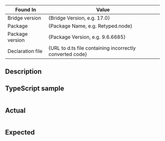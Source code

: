 <!--
Thanks for submitting an Issue.
Below is a generic template for providing an issue about TypeScript -> C# conversion.
Please replace templates in curly braces with actual information about the issue.
Feel free to provide more information, or remove not applicable lines/sections.
-->

Found In                   |   Value
---------------------- | --------------------------------------------
Bridge version          |   {Bridge Version, e.g. 17.0} 
Package                    |   {Package Name, e.g. Retyped.node}  
Package version       |   {Package Version, e.g. 9.6.6685}
Declaration file        |    {URL to d.ts file containing incorrectly converted code}


## Description
<!-- Leave your comments about the issue here -->


## TypeScript sample
<!-- Provide TypeScript snippet converted incorrectly -->

```ts
```


## Actual
<!-- Provide snippet of the actual generated C# API or
        code demonstrating usage of that API -->

```cs
```

## Expected
<!-- Provide snippet of the expected C# API or
        code demonstrating usage of the expected API -->

```cs
```
